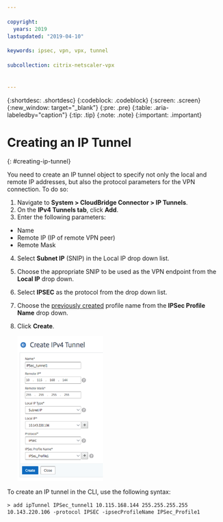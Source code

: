 ```yaml
---

copyright:
  years: 2019
lastupdated: "2019-04-10"

keywords: ipsec, vpn, vpx, tunnel

subcollection: citrix-netscaler-vpx


---
```


{:shortdesc: .shortdesc}
{:codeblock: .codeblock}
{:screen: .screen}
{:new_window: target="_blank"}
{:pre: .pre}
{:table: .aria-labeledby="caption"}
{:tip: .tip}
{:note: .note}
{:important: .important}

# Creating an IP Tunnel
{: #creating-ip-tunnel}

You need to create an IP tunnel object to specify not only the local and remote IP addresses, but also the protocol parameters for the VPN connection. To do so:

1.	Navigate to **System > CloudBridge Connector > IP Tunnels**.
2.	On the **IPv4 Tunnels tab**, click **Add**.
3.	Enter the following parameters:
  *	Name
  *	Remote IP (IP of remote VPN peer)
  *	Remote Mask
4.	Select **Subnet IP** (SNIP) in the Local IP drop down list.
5.	Choose the appropriate SNIP to be used as the VPN endpoint from the **Local IP** drop down.
6.	Select **IPSEC** as the protocol from the drop down list.
7.	Choose the [previously created](/docs/infrastructure/citrix-netscaler-vpx?topic=citrix-netscaler-vpx-enable-required-features-in-vpx) profile name from the **IPSec Profile Name** drop down. 
8.	Click **Create**.

    <img src="images/ipsecCreateIPtunnel.png" alt="drawing" style="width: 200px;"/>

To create an IP tunnel in the CLI, use the following syntax:
  
  ```
  > add ipTunnel IPSec_tunnel1 10.115.168.144 255.255.255.255 10.143.220.106 -protocol IPSEC -ipsecProfileName IPSec_Profile1
  
  ```
